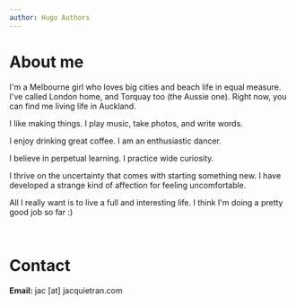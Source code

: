 ```yaml
---
author: Hugo Authors
---
```


<!--
This file is left intentionally empty by default to be backwards compatible with the initial theme setup.

Although the theme has advanced a little bit and it now allows to specify the content on the main page (even if the list of posts/articles is not intended).
This can be:
- with the list of posts/articles (default: `mainSections = ["post"]) or
- without the list of posts/articles (by setting `mainSections = [""]`)

Markdown supported, ie:

```
# Welcome

- Hugo :rocket:
- Hugo theme :rocket:

Don't forget to check the README.md file!
```

Remember that you can also specify a section header for the posts below by configuring the `mainSectionsTitle` parameter in the front matter of this file.
-->

# About me

I'm a Melbourne girl who loves big cities and beach life in equal measure. I've called London home, and Torquay too (the Aussie one). Right now, you can find me living life in Auckland.

I like making things. I play music, take photos, and write words.

I enjoy drinking great coffee. I am an enthusiastic dancer.

I believe in perpetual learning. I practice wide curiosity.

I thrive on the uncertainty that comes with starting something new. I have developed a strange kind of affection for feeling uncomfortable.

All I really want is to live a full and interesting life. I think I'm doing a pretty good job so far :)

<br />

# Contact

**Email:** jac [at] jacquietran.com